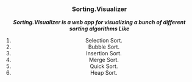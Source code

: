 

</p>
<h3 align="center">Sorting.Visualizer</h3>
<div align="center">



**_Sorting.Visualizer is a web app for visualizing a bunch of different sorting algorithms Like_**
1. Selection Sort.
2. Bubble Sort.
3. Insertion Sort.
4. Merge Sort.
5. Quick Sort.
6. Heap Sort.

